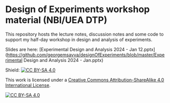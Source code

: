 # Design of Experiments workshop material (NBI/UEA DTP)

This repository hosts the lecture notes, discussion notes and some code to support my half-day workshop in design and analysis of experiments.

Slides are here: [Experimental Design and Analysis 2024 - Jan 12.pptx](https://github.com/georgemsavva/designOfExperiments/blob/master/Experimental Design and Analysis 2024 - Jan.pptx)



Shield: [![CC BY-SA 4.0][cc-by-sa-shield]][cc-by-sa]

This work is licensed under a
[Creative Commons Attribution-ShareAlike 4.0 International License][cc-by-sa].

[![CC BY-SA 4.0][cc-by-sa-image]][cc-by-sa]

[cc-by-sa]: http://creativecommons.org/licenses/by-sa/4.0/
[cc-by-sa-image]: https://licensebuttons.net/l/by-sa/4.0/88x31.png
[cc-by-sa-shield]: https://img.shields.io/badge/License-CC%20BY--SA%204.0-lightgrey.svg